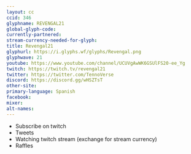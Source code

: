 ```yaml
---
layout: cc
ccid: 346
glyphname: REVENGAL21
global-glyph-code: 
currently-partnered: 
stream-currency-needed-for-glyph: 
title: Revengal21
glyphurl: https://i.glyphs.wf/glyphs/Revengal.png
glyphwave: 21
youtube: https://www.youtube.com/channel/UCUVgAwWK6GSUlFS20-ee_Yg
twitch: https://twitch.tv/revengal21
twitter: https://twitter.com/TennoVerse
discord: https://discord.gg/wHSZTsT
other-site: 
primary-language: Spanish
facebook: 
mixer: 
alt-names: 
---
```

* Subscribe on twitch
* Tweets
* Watching twitch stream (exchange for stream currency)
* Raffles
